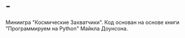 # -
Миниигра "Космические Захватчики". Код основан на основе книги "Программируем на Python" Майкла Доунсона.
